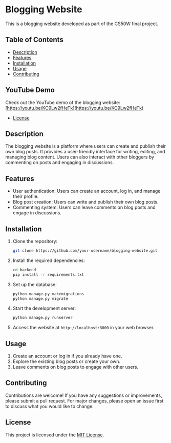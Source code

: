 # Blogging Website

This is a blogging website developed as part of the CS50W final project.

## Table of Contents

- [Description](#description)
- [Features](#features)
- [Installation](#installation)
- [Usage](#usage)
- [Contributing](#contributing)

## YouTube Demo

Check out the YouTube demo of the blogging website: [https://youtu.be/KC9Lw2fHeTk](https://youtu.be/KC9Lw2fHeTk)
- [License](#license)

## Description

The blogging website is a platform where users can create and publish their own blog posts. It provides a user-friendly interface for writing, editing, and managing blog content. Users can also interact with other bloggers by commenting on posts and engaging in discussions.

## Features

- User authentication: Users can create an account, log in, and manage their profile.
- Blog post creation: Users can write and publish their own blog posts.
- Commenting system: Users can leave comments on blog posts and engage in discussions.

## Installation

1. Clone the repository:

    ```bash
    git clone https://github.com/your-username/blogging-website.git
    ```

2. Install the required dependencies:

    ```bash
    cd backend
    pip install -r requirements.txt
    ```

3. Set up the database:

    ```bash
    python manage.py makemigrations
    python manage.py migrate
    ```

4. Start the development server:

    ```bash
    python manage.py runserver
    ```

5. Access the website at `http://localhost:8000` in your web browser.

## Usage

1. Create an account or log in if you already have one.
2. Explore the existing blog posts or create your own.
3. Leave comments on blog posts to engage with other users.

## Contributing

Contributions are welcome! If you have any suggestions or improvements, please submit a pull request. For major changes, please open an issue first to discuss what you would like to change.

## License

This project is licensed under the [MIT License](LICENSE).
